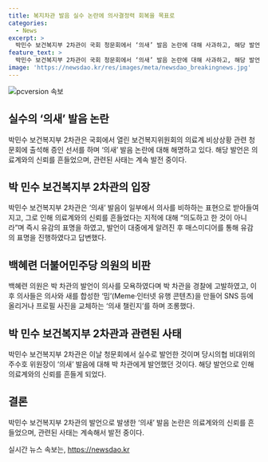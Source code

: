```yaml
---
title: 복지차관 발음 실수 논란에 의사결정력 회복을 목표로
categories:
  - News
excerpt: >
  박민수 보건복지부 2차관이 국회 청문회에서 ‘의새’ 발음 논란에 대해 사과하고, 해당 발언이 실수였다고 주장했다. 이에 대해 의료계에서는 반발이 일었으며, 의사들은 ‘의새 챌린지’로 이를 조롱하고 있다. 박 차관은 주위원장이 비슷한 발언을 한 것을 언급하며 변명했지만, 이에 대한 비판은 계속되고 있다.
feature_text: >
  박민수 보건복지부 2차관이 국회 청문회에서 ‘의새’ 발음 논란에 대해 사과하고, 해당 발언이 실수였다고 주장했다. 이에 대해 의료계에서는 반발이 일었으며, 의사들은 ‘의새 챌린지’로 이를 조롱하고 있다. 박 차관은 주위원장이 비슷한 발언을 한 것을 언급하며 변명했지만, 이에 대한 비판은 계속되고 있다.
image: 'https://newsdao.kr/res/images/meta/newsdao_breakingnews.jpg'
---
```


<p><img src="https://newsdao.kr/res/images/meta/newsdao_breakingnews.jpg" alt="pcversion 속보" /></p>

<h2 data-ke-size="size26">실수의 ‘의새’ 발음 논란</h2>

<p data-ke-size="size16">박민수 보건복지부 2차관은 국회에서 열린 보건복지위원회의 의료계 비상상황 관련 청문회에 출석해 증인 선서를 하며 ‘의새’ 발음 논란에 대해 해명하고 있다. 해당 발언은 의료계와의 신뢰를 흔들었으며, 관련된 사태는 계속 발전 중이다. </p>

<h2 data-ke-size="size26">박 민수 보건복지부 2차관의 입장</h2>

<p data-ke-size="size16">박민수 보건복지부 2차관은 ‘의새’ 발음이 일부에서 의사를 비하하는 표현으로 받아들여지고, 그로 인해 의료계와의 신뢰를 흔들었다는 지적에 대해 “의도하고 한 것이 아니라”며 즉시 유감의 표명을 하였고, 발언이 대중에게 알려진 후 매스미디어를 통해 유감의 표명을 진행하였다고 답변했다.</p>

<h2 data-ke-size="size26">백혜련 더불어민주당 의원의 비판</h2>

<p data-ke-size="size16">백혜련 의원은 박 차관의 발언이 의사를 모욕하였다며 박 차관을 경찰에 고발하였고, 이후 의사들은 의사와 새를 합성한 ‘밈’(Meme·인터넷 유행 콘텐츠)을 만들어 SNS 등에 올리거나 프로필 사진을 교체하는 ‘의새 챌린지’를 하며 조롱했다.</p>

<h2 data-ke-size="size26">박 민수 보건복지부 2차관과 관련된 사태</h2>

<p data-ke-size="size16">박민수 보건복지부 2차관은 이날 청문회에서 실수로 발언한 것이며 당시의협 비대위의 주수호 위원장이 ‘의새’ 발음에 대해 박 차관에게 발언했던 것이다. 해당 발언으로 인해 의료계와의 신뢰를 흔들게 되었다.</p>

<h2 data-ke-size="size26">결론</h2>

<p data-ke-size="size16">박민수 보건복지부 2차관의 발언으로 발생한 ‘의새’ 발음 논란은 의료계와의 신뢰를 흔들었으며, 관련된 사태는 계속해서 발전 중이다.</p>
실시간 뉴스 속보는, <a href="https://newsdao.kr" rel="dofollow">https://newsdao.kr</a>



